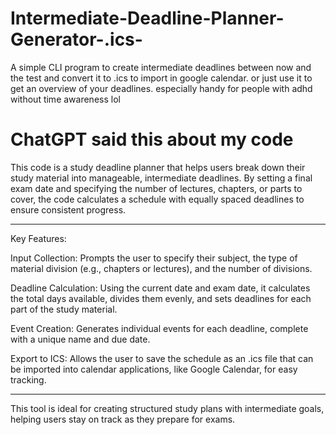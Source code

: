 # Intermediate-Deadline-Planner-Generator-.ics-
A simple CLI program to create intermediate deadlines between now and the test and convert it to .ics to import in google calendar. or just use it to get an overview of your deadlines. especially handy for people with adhd without time awareness lol

# ChatGPT said this about my code
This code is a study deadline planner that helps users break down their study material into manageable, intermediate deadlines. By setting a final exam date and specifying the number of lectures, chapters, or parts to cover, the code calculates a schedule with equally spaced deadlines to ensure consistent progress.

---------------------------------------------------------
Key Features:

Input Collection: Prompts the user to specify their subject, the type of material division (e.g., chapters or lectures), and the number of divisions.

Deadline Calculation: Using the current date and exam date, it calculates the total days available, divides them evenly, and sets deadlines for each part of the study material.

Event Creation: Generates individual events for each deadline, complete with a unique name and due date.

Export to ICS: Allows the user to save the schedule as an .ics file that can be imported into calendar applications, like Google Calendar, for easy tracking.

---------------------------------------------------------

This tool is ideal for creating structured study plans with intermediate goals, helping users stay on track as they prepare for exams.
